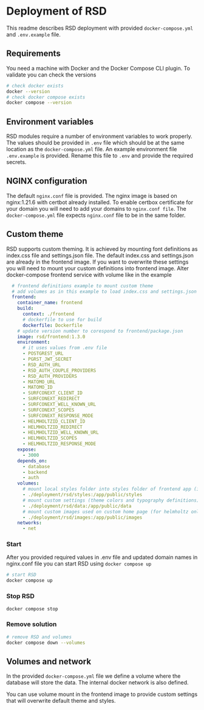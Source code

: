 <!--
SPDX-FileCopyrightText: 2022 Dusan Mijatovic (dv4all)
SPDX-FileCopyrightText: 2022 dv4all
SPDX-FileCopyrightText: 2023 Ewan Cahen (Netherlands eScience Center) <e.cahen@esciencecenter.nl>
SPDX-FileCopyrightText: 2023 Netherlands eScience Center
SPDX-FileCopyrightText: 2024 Christian Meeßen (GFZ) <christian.meessen@gfz-potsdam.de>
SPDX-FileCopyrightText: 2024 Helmholtz Centre Potsdam - GFZ German Research Centre for Geosciences

SPDX-License-Identifier: CC-BY-4.0
-->

# Deployment of RSD

This readme describes RSD deployment with provided `docker-compose.yml` and `.env.example` file.

## Requirements

You need a machine with Docker and the Docker Compose CLI plugin. To validate you can check the versions

```bash
# check docker exists
docker --version
# check docker compose exists
docker compose --version
```

## Environment variables

RSD modules require a number of environment variables to work properly. The values should be provided in `.env` file which should be at the same location as the `docker-compose.yml` file. An example environment file `.env.example` is provided. Rename this file to `.env` and provide the required secrets.

## NGINX configuration

The default `nginx.conf` file is provided. The nginx image is based on nginx:1.21.6 with certbot already installed.
To enable certbox certificate for your domain you will need to add your domains to `nginx.conf file`. The `docker-compose.yml` file expects `nginx.conf` file to be in the same folder.

## Custom theme

RSD supports custom theming. It is achieved by mounting font definitions as index.css file and settings.json file.
The default index.css and settings.json are already in the frontend image. If you want to overwrite these settings you will need to mount your custom definitions into frontend image. Alter docker-compose frontend service with volume like in the example

```yaml
  # frontend definitions example to mount custom theme
  # add volumes as in this example to load index.css and settings.json
  frontend:
    container_name: frontend
    build:
      context: ./frontend
      # dockerfile to use for build
      dockerfile: Dockerfile
    # update version number to corespond to frontend/package.json
    image: rsd/frontend:1.3.0
    environment:
      # it uses values from .env file
      - POSTGREST_URL
      - PGRST_JWT_SECRET
      - RSD_AUTH_URL
      - RSD_AUTH_COUPLE_PROVIDERS
      - RSD_AUTH_PROVIDERS
      - MATOMO_URL
      - MATOMO_ID
      - SURFCONEXT_CLIENT_ID
      - SURFCONEXT_REDIRECT
      - SURFCONEXT_WELL_KNOWN_URL
      - SURFCONEXT_SCOPES
      - SURFCONEXT_RESPONSE_MODE
      - HELMHOLTZID_CLIENT_ID
      - HELMHOLTZID_REDIRECT
      - HELMHOLTZID_WELL_KNOWN_URL
      - HELMHOLTZID_SCOPES
      - HELMHOLTZID_RESPONSE_MODE
    expose:
      - 3000
    depends_on:
      - database
      - backend
      - auth
    volumes:
      # mount local styles folder into styles folder of frontend app (index.css file is the access point)
      - ./deployment/rsd/styles:/app/public/styles
      # mount custom settings (theme colors and typography definitions) into data folder of frontend app
      - ./deployment/rsd/data:/app/public/data
      # mount custom images used on custom home page (for helmholtz only)
      - ./deployment/rsd/images:/app/public/images
    networks:
      - net
```

### Start

After you provided required values in .env file and updated domain names in nginx.conf file you can start RSD using `docker compose up`

```bash
# start RSD
docker compose up
```

### Stop RSD

```bash
docker compose stop
```

### Remove solution

```bash
# remove RSD and volumes
docker compose down --volumes
```

## Volumes and network

In the provided `docker-compose.yml` file we define a volume where the database will store the data.
The internal docker network is also defined.

You can use volume mount in the frontend image to provide custom settings that will overwrite default theme and styles.
